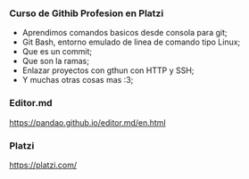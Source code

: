 ### Curso de Githib Profesion en Platzi

- Aprendimos comandos  basicos desde consola para git;
- Git Bash, entorno emulado de linea de comando tipo Linux;
- Que es un commit;
- Que son la ramas;
- Enlazar proyectos con gthun con HTTP y SSH;
- Y muchas otras cosas mas :3;

### Editor.md
 https://pandao.github.io/editor.md/en.html
 ### Platzi
 https://platzi.com/
